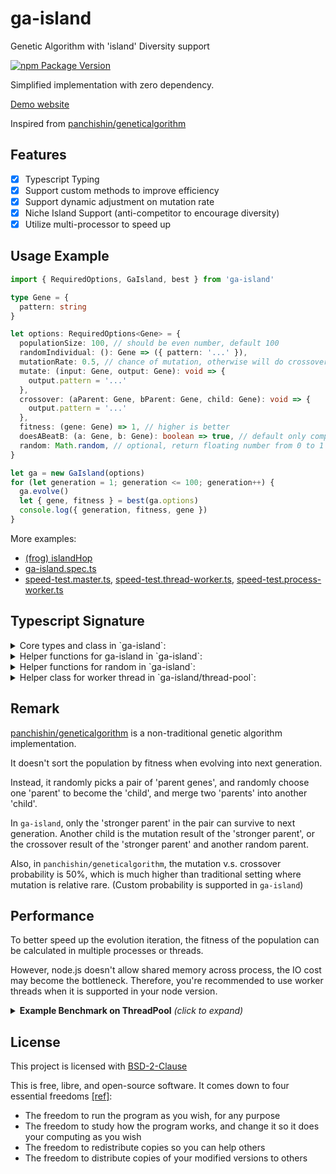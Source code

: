 # ga-island

Genetic Algorithm with 'island' Diversity support

[![npm Package Version](https://img.shields.io/npm/v/ga-island.svg?maxAge=2592000)](https://www.npmjs.com/package/ga-island)

Simplified implementation with zero dependency.

[Demo website](https://ga-island-demo.surge.sh)

Inspired from [panchishin/geneticalgorithm](https://github.com/panchishin/geneticalgorithm)

## Features

- [x] Typescript Typing
- [x] Support custom methods to improve efficiency
- [x] Support dynamic adjustment on mutation rate
- [x] Niche Island Support (anti-competitor to encourage diversity)
- [x] Utilize multi-processor to speed up

## Usage Example

```typescript
import { RequiredOptions, GaIsland, best } from 'ga-island'

type Gene = {
  pattern: string
}

let options: RequiredOptions<Gene> = {
  populationSize: 100, // should be even number, default 100
  randomIndividual: (): Gene => ({ pattern: '...' }),
  mutationRate: 0.5, // chance of mutation, otherwise will do crossover, default 0.5
  mutate: (input: Gene, output: Gene): void => {
    output.pattern = '...'
  },
  crossover: (aParent: Gene, bParent: Gene, child: Gene): void => {
    output.pattern = '...'
  },
  fitness: (gene: Gene) => 1, // higher is better
  doesABeatB: (a: Gene, b: Gene): boolean => true, // default only compare by fitness, custom function can consider both distance and fitness
  random: Math.random, // optional, return floating number from 0 to 1 inclusively
}

let ga = new GaIsland(options)
for (let generation = 1; generation <= 100; generation++) {
  ga.evolve()
  let { gene, fitness } = best(ga.options)
  console.log({ generation, fitness, gene })
}
```

More examples:

- [(frog) islandHop](./examples)
- [ga-island.spec.ts](./test/ga-island.spec.ts)
- [speed-test.master.ts](./test/speed-test.master.ts), [speed-test.thread-worker.ts](./test/speed-test.thread-worker.ts), [speed-test.process-worker.ts](./test/speed-test.process-worker.ts)

## Typescript Signature

<details>
<summary>
Core types and class in `ga-island`:
</summary>

```typescript
export class GaIsland<G> {
  options: FullOptions<G>
  constructor(options: RequiredOptions<G>)
  evolve(): void
}

export type RequiredOptions<G> = Options<G> &
  (
    | {
        population: G[]
      }
    | {
        randomIndividual: () => G
      }
  )

export type FullOptions<G> = Required<Options<G>>

export type Options<G> = {
  /**
   * The output should be updated in-place.
   * This design can reduce GC pressure with object pooling.
   *  */
  mutate: (input: G, output: G) => void
  /**
   * default 0.5
   * chance of doing mutation, otherwise will do crossover
   * */
  mutationRate?: number
  /**
   * The child should be updated in-place.
   * This design can reduce GC pressure with object pooling.
   *  */
  crossover: (aParent: G, bParent: G, child: G) => void
  /**
   * higher is better
   * */
  fitness: (gene: G) => number
  /**
   * default only compare the fitness
   * custom function should consider both distance and fitness
   * */
  doesABeatB?: (a: G, b: G) => boolean
  population?: G[]
  /**
   * default 100
   * should be even number
   * */
  populationSize?: number
  /**
   * default randomly pick a gene from the population than mutate
   * */
  randomIndividual?: () => G
  /**
   * return floating number from 0 to 1 inclusively
   * default Math.random()
   * */
  random?: () => number
}
```

</details>

<details>
<summary>
Helper functions for ga-island in `ga-island`:
</summary>

```typescript
/**
 * inplace populate the options.population gene pool
 * */
export function populate<G>(options: FullOptions<G>): void

/**
 * Apply default options and populate when needed
 * */
export function populateOptions<G>(_options: RequiredOptions<G>): FullOptions<G>

/**
 * generate a not-bad doesABeatB() function for kick-starter
 * should use custom implement according to the context
 * */
export function genDoesABeatB<G>(options: {
  /**
   * higher is better,
   * zero or negative is failed gene
   * */
  fitness: (gene: G) => number
  distance: (a: G, b: G) => number
  min_distance: number
  /**
   * return float value from 0 to 1 inclusively
   * as chance to change the Math.random() implementation
   * */
  random?: Random
}): (a: G, b: G) => boolean

export function best<G>(options: {
  population: G[]
  fitness: (gene: G) => number
}): {
  gene: G
  fitness: number
}

export function maxIndex(scores: number[]): number
```

</details>

<details>
<summary>
Helper functions for random in `ga-island`:
</summary>

```typescript
/**
 * return float value from 0 to 1 inclusively
 * */
export type Random = () => number

/**
 * @param random  custom implementation of Math.random()
 * @param min     inclusive lower bound
 * @param max     inclusive upper bound
 * @param step    interval between each value
 * */
export function randomNumber(
  random: Random,
  min: number,
  max: number,
  step: number,
): number

export function randomElement<T>(random: Random, xs: T[]): T
/**
 * @param random        custom implementation of Math.random()
 * @param probability   change of getting true
 * */
export function randomBoolean(random: Random, probability?: number): boolean

/**
 * in-place shuffle the order of elements in the array
 * */
export function shuffleArray<T>(random: Random, xs: T[]): void
```

</details>

<details>
<summary>
Helper class for worker thread in `ga-island/thread-pool`:
</summary>

```typescript
import { Worker } from 'worker_threads'

export type WeightedWorker = {
  weight: number
  worker: Worker
}

/**
 * only support request-response batch-by-batch
 * DO NOT support multiple interlaced concurrent batches
 * */
export class ThreadPool {
  totalWeights: number

  workers: WeightedWorker[]

  dispatch<T, R>(inputs: T[]): Promise<R[]>
  dispatch<T, R>(inputs: T[], cb: (err: any, outputs: R[]) => void): void

  constructor(
    options:
      | {
          modulePath: string
          /**
           * workload for each worker, default to 1.0 for all workers
           * */
          weights?: number[]
          /**
           * number of worker = (number of core / weights) * overload
           * default to 1.0
           * */
          overload?: number
        }
      | {
          workers: WeightedWorker[]
        },
  )

  close(): void
}
```

</details>

## Remark

[panchishin/geneticalgorithm](https://github.com/panchishin/geneticalgorithm) is a non-traditional genetic algorithm implementation.

It doesn't sort the population by fitness when evolving into next generation.

Instead, it randomly picks a pair of 'parent genes',
and randomly choose one 'parent' to become the 'child',
and merge two 'parents' into another 'child'.

In `ga-island`, only the 'stronger parent' in the pair can survive to next generation. Another child is the mutation result of the 'stronger parent', or the crossover result of the 'stronger parent' and another random parent.

Also, in `panchishin/geneticalgorithm`, the mutation v.s. crossover probability is 50%,
which is much higher than traditional setting where mutation is relative rare.
(Custom probability is supported in `ga-island`)

## Performance

To better speed up the evolution iteration,
the fitness of the population can be calculated in multiple processes or threads.

However, node.js doesn't allow shared memory across process,
the IO cost may become the bottleneck. Therefore, you're recommended to use worker threads when it is supported in your node version.

<details>
<summary> <b>Example Benchmark on ThreadPool</b> <i>(click to expand)</i>
</summary>

Experiment setup:

```
Fitness function: sha256 hash
Population Size: 20,000
Max Generation: 100 * [num of process/thread]
```

Testing machine:

```
Architecture:                    x86_64
CPU op-mode(s):                  32-bit, 64-bit
CPU(s):                          8
Thread(s) per core:              2
Core(s) per socket:              4
Model name:                      Intel(R) Xeon(R) CPU E3-1230 V2 @ 3.30GHz
CPU MHz:                         1615.729
CPU max MHz:                     3700.0000
CPU min MHz:                     1600.0000

Node Version:                    v14.17.0
```

source code: [speed-test.ts](./test/speed-test.main.ts)

Single-core baseline: 2.378 gen/sec

| Number of Process | Speed\* | Speed Up Rate | Parallelize Rate |
| ----------------- | ------- | ------------- | ---------------- |
| 1                 | 2.880   | -             | -                |
| 2                 | 4.208   | 1.461         | 0.731            |
| 3                 | 5.024   | 1.744         | 0.581            |
| 4                 | 6.055   | 2.102         | 0.526            |
| 5                 | 6.197   | 2.152         | 0.430            |
| 6                 | 6.309   | 2.191         | 0.365            |
| 7                 | 7.443   | 2.584         | 0.369            |
| 8                 | 7.682   | 2.667         | 0.333            |

| Number of Thread | Speed\* | Speed Up Rate | Parallelize Rate |
| ---------------- | ------- | ------------- | ---------------- |
| 1                | 2.884   | -             | -                |
| 2                | 4.749   | 1.647         | 0.823            |
| 3                | 6.323   | 2.192         | 0.731            |
| 4                | 6.057   | 2.100         | 0.525            |
| 5                | 6.384   | 2.214         | 0.443            |
| 6                | 7.284   | 2.526         | 0.421            |
| 7                | 7.169   | 2.486         | 0.355            |
| 8                | 7.512   | 2.605         | 0.326            |

\*: Generation per second, higher better

</details>

## License

This project is licensed with [BSD-2-Clause](./LICENSE)

This is free, libre, and open-source software. It comes down to four essential freedoms [[ref]](https://seirdy.one/2021/01/27/whatsapp-and-the-domestication-of-users.html#fnref:2):

- The freedom to run the program as you wish, for any purpose
- The freedom to study how the program works, and change it so it does your computing as you wish
- The freedom to redistribute copies so you can help others
- The freedom to distribute copies of your modified versions to others
